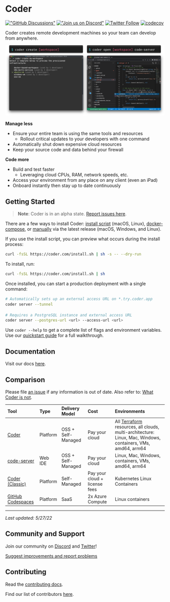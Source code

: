 # Coder

[!["GitHub
Discussions"](https://img.shields.io/badge/%20GitHub-%20Discussions-gray.svg?longCache=true&logo=github&colorB=purple)](https://github.com/coder/coder/discussions)
[!["Join us on
Discord"](https://img.shields.io/badge/join-us%20on%20Discord-gray.svg?longCache=true&logo=discord&colorB=purple)](https://discord.gg/coder)
[![Twitter
Follow](https://img.shields.io/twitter/follow/CoderHQ?label=%40CoderHQ&style=social)](https://twitter.com/coderhq)
[![codecov](https://codecov.io/gh/coder/coder/branch/main/graph/badge.svg?token=TNLW3OAP6G)](https://codecov.io/gh/coder/coder)

Coder creates remote development machines so your team can develop from anywhere.

<p align="center">
  <img src="./docs/images/hero-image.png">
</p>

**Manage less**

- Ensure your entire team is using the same tools and resources
  - Rollout critical updates to your developers with one command
- Automatically shut down expensive cloud resources
- Keep your source code and data behind your firewall

**Code more**

- Build and test faster
  - Leveraging cloud CPUs, RAM, network speeds, etc.
- Access your environment from any place on any client (even an iPad)
- Onboard instantly then stay up to date continuously

## Getting Started

> **Note**:
> Coder is in an alpha state. [Report issues here](https://github.com/coder/coder/issues/new).

There are a few ways to install Coder: [install script](https://coder.com/docs/coder-oss/latest/install#installsh) (macOS, Linux), [docker-compose](https://coder.com/docs/coder-oss/latest/install#docker-compose), or [manually](https://coder.com/docs/coder-oss/latest/install#manual) via the latest release (macOS, Windows, and Linux).

If you use the install script, you can preview what occurs during the install process:

```sh
curl -fsSL https://coder.com/install.sh | sh -s -- --dry-run
```

To install, run:

```sh
curl -fsSL https://coder.com/install.sh | sh
```

Once installed, you can start a production deployment with a single command:

```sh
# Automatically sets up an external access URL on *.try.coder.app
coder server --tunnel

# Requires a PostgreSQL instance and external access URL
coder server --postgres-url <url> --access-url <url>
```

Use `coder --help` to get a complete list of flags and environment variables. Use our [quickstart guide](https://coder.com/docs/coder-oss/latest/quickstart) for a full walkthrough.

## Documentation

Visit our docs [here](https://coder.com/docs/coder-oss).

## Comparison

Please file [an issue](https://github.com/coder/coder/issues/new) if any information is out of date. Also refer to: [What Coder is not](https://coder.com/docs/coder-oss/latest/index#what-coder-is-not).

| Tool                                                        | Type     | Delivery Model     | Cost                          | Environments                                                                                                                                               |
| :---------------------------------------------------------- | :------- | :----------------- | :---------------------------- | :--------------------------------------------------------------------------------------------------------------------------------------------------------- |
| [Coder](https://github.com/coder/coder)                     | Platform | OSS + Self-Managed | Pay your cloud                | All [Terraform](https://www.terraform.io/registry/providers) resources, all clouds, multi-architecture: Linux, Mac, Windows, containers, VMs, amd64, arm64 |
| [code-server](https://github.com/cdr/code-server)           | Web IDE  | OSS + Self-Managed | Pay your cloud                | Linux, Mac, Windows, containers, VMs, amd64, arm64                                                                                                         |
| [Coder (Classic)](https://coder.com/docs)                   | Platform | Self-Managed       | Pay your cloud + license fees | Kubernetes Linux Containers                                                                                                                                |
| [GitHub Codespaces](https://github.com/features/codespaces) | Platform | SaaS               | 2x Azure Compute              | Linux containers                                                                                                                                           |

---

_Last updated: 5/27/22_

## Community and Support

Join our community on [Discord](https://discord.gg/coder) and [Twitter](https://twitter.com/coderhq)!

[Suggest improvements and report problems](https://github.com/coder/coder/issues/new/choose)

## Contributing

Read the [contributing docs](https://coder.com/docs/coder-oss/latest/CONTRIBUTING).

Find our list of contributors [here](./docs/CONTRIBUTORS.md).
